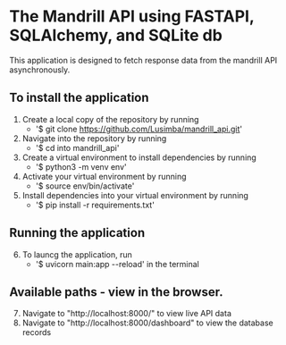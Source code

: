 # The Mandrill API using FASTAPI, SQLAlchemy, and SQLite db

This application is designed to fetch response data from the mandrill API asynchronously. 
## To install the application
1. Create a local copy of the repository by running 
    - '$ git clone https://github.com/Lusimba/mandrill_api.git'
2. Navigate into the repository by running 
    - '$ cd into mandrill_api'
3. Create a virtual environment to install dependencies by running 
    - '$ python3 -m venv env'
4. Activate your virtual environment by running 
    - '$ source env/bin/activate'
5. Install dependencies into your virtual environment by running 
    - '$ pip install -r requirements.txt'
## Running the application
6. To launcg the application, run
    - '$ uvicorn main:app --reload' in the terminal

## Available paths - view in the browser. 
7. Navigate to "http://localhost:8000/" to view live API data
8. Navigate to "http://localhost:8000/dashboard" to view the database records
